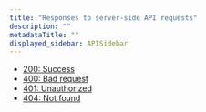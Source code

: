 ```yaml
---
title: "Responses to server-side API requests"
description: ""
metadataTitle: ""
displayed_sidebar: APISidebar
---
```


- [200: Success](ss-200)
- [400: Bad request](ss-400)
- [401: Unauthorized](ss-401)
- [404: Not found](ss-404)

